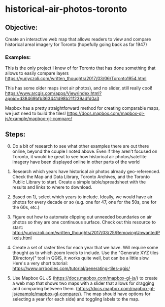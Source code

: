 # historical-air-photos-toronto

## Objective:

Create an interactive web map that allows readers to view and compare 
historical areal imagery for Toronto (hopefully going back as far 1947)

### Examples:

This is the only project I know of for Toronto that has done something that allows to easily compare layers
https://yuriyczoli.com/written_thoughts/2017/03/06/Toronto1954.html

This has some older maps (not air photos), and no slider, still really cool!
https://www.arcgis.com/apps/View/index.html?appid=d38469bfb363441d98b21f239adfd0a3

Mapbox has a pretty straightforward method for creating comparable maps, we just need to build the tiles! https://docs.mapbox.com/mapbox-gl-js/example/mapbox-gl-compare/


## Steps:

0. Do a bit of research to see what other examples there are out there online, beyond the couple I noted above. Even if they aren't focused on Toronto, it would be great to see how historical air photos/satellite imagery have been displayed online in other parts of the world

1. Research which years have historical air photos already geo-referenced. Check the Map and Data Library, Toronto Archives, and the Toronto Public Library to start. Create a simple table/spreadsheet with the results and links to where to download.

2. Based on 1), select which years to include. Ideally, we would have air photos for every decade or so (e.g. one for 47, one for the 50s, one for the 60s, etc.)

3. Figure out how to automate clipping out unneeded boundaries on air photos so they are one continuous surface. Check out this resource to start: http://yuriyczoli.com/written_thoughts/2017/03/25/RemovingUnwantedPixels.html 

4. Create a set of raster tiles for each year that we have. Will require some thought as to which zoom levels to include. Use the "Generate XYZ tiles (Directory)" tool in QGIS, it works quite well, but can be a little slow. Here's a very short tutorial: https://www.orrbodies.com/tutorial/generating-tiles-qgis/

5. Use Mapbox GL JS (https://docs.mapbox.com/mapbox-gl-js/) to create a web map that shows two maps with a slider that allows for dragging and comparing between them. (https://docs.mapbox.com/mapbox-gl-js/example/mapbox-gl-compare/). The map should have options for selecting a year (for each side) and toggling labels to the map.

